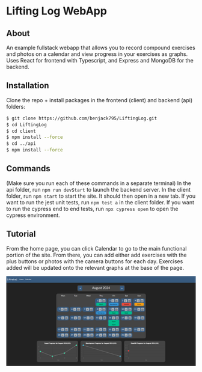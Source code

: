 # Lifting Log WebApp

## About
An example fullstack webapp that allows you to record compound exercises and photos on a calendar and view progress in your exercises as graphs. 
Uses React for frontend with Typescript, and Express and MongoDB for the backend.

## Installation
Clone the repo + install packages in the frontend (client) and backend (api) folders:
```sh
$ git clone https://github.com/benjack795/LiftingLog.git
$ cd LiftingLog
$ cd client
$ npm install --force
$ cd ../api
$ npm install --force
```

## Commands
(Make sure you run each of these commands in a separate terminal) 
In the api folder, run `npm run devStart` to launch the backend server.
In the client folder, run `npm start` to start the site. It should then open in a new tab.
If you want to run the jest unit tests, run `npm test a` in the client folder. 
If you want to run the cypress end to end tests, run `npx cypress open` to open the cypress environment.

## Tutorial
From the home page, you can click Calendar to go to the main functional portion of the site.
From there, you can add either add exercises with the plus buttons or photos with the camera buttons for each day.
Exercises added will be updated onto the relevant graphs at the base of the page.

![example site pic](example-liftinglog.png)
